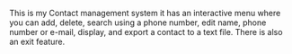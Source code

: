 This is my Contact management system it has an interactive menu where you can add, delete, search using a phone number, edit name, phone number or e-mail, display, and export a contact to a text file. There is also an exit feature.
